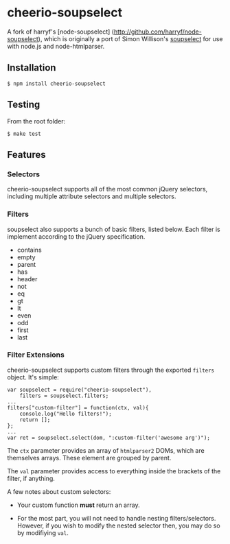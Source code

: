 # cheerio-soupselect

A fork of harryf's [node-soupselect]
(http://github.com/harryf/node-soupselect),
which is originally a port of Simon Willison's
[soupselect](http://code.google.com/p/soupselect/)
for use with node.js and node-htmlparser.

## Installation

    $ npm install cheerio-soupselect

## Testing

From the root folder:

    $ make test

## Features

### Selectors

cheerio-soupselect supports all of the most common jQuery
selectors, including multiple attribute selectors and
multiple selectors.

### Filters

soupselect also supports a bunch of basic filters, listed below.
Each filter is implement according to the jQuery specification.

* contains
* empty
* parent
* has
* header
* not
* eq
* gt
* lt
* even
* odd
* first
* last

### Filter Extensions

cheerio-soupselect supports custom filters through the
exported `filters` object. It's simple:

    var soupselect = require("cheerio-soupselect"),
        filters = soupselect.filters;
    ...
    filters["custom-filter"] = function(ctx, val){
        console.log("Hello filters!");
        return [];
    };
    ...
    var ret = soupselect.select(dom, ":custom-filter('awesome arg')");

The `ctx` parameter provides an array of `htmlparser2`
DOMs, which are themselves arrays. These element are
grouped by parent.

The `val` parameter provides access to everything inside
the brackets of the filter, if anything.

A few notes about custom selectors:

* Your custom function **must** return an array.

* For the most part, you will not need to handle
nesting filters/selectors. However, if you wish
to modify the nested selector then, you may do
so by modifiying `val`.


